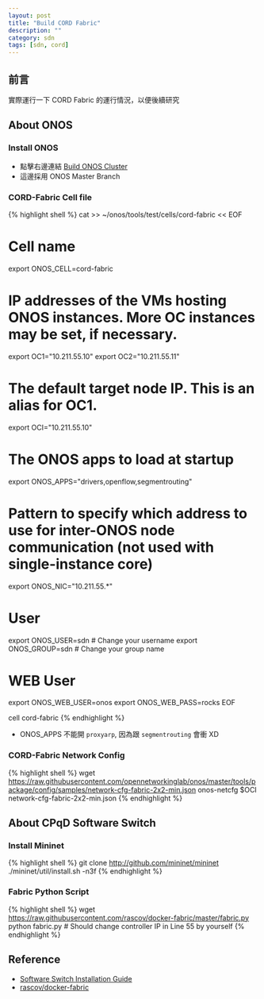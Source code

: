 ```yaml
---
layout: post
title: "Build CORD Fabric"
description: ""
category: sdn
tags: [sdn, cord]
---
```


## 前言
實際運行一下 CORD Fabric 的運行情況，以便後續研究

## About ONOS

### Install ONOS
- 點擊右邊連結 [Build ONOS Cluster](http://blog.pichuang.com.tw/build-onos-cluster)
- 這邊採用 ONOS Master Branch

### CORD-Fabric Cell file 
{% highlight shell %}
cat >> ~/onos/tools/test/cells/cord-fabric << EOF
# Cell name
export ONOS_CELL=cord-fabric

# IP addresses of the VMs hosting ONOS instances. More OC instances may be set, if necessary.
export OC1="10.211.55.10"
export OC2="10.211.55.11"

# The default target node IP. This is an alias for OC1.
export OCI="10.211.55.10"

# The ONOS apps to load at startup
export ONOS_APPS="drivers,openflow,segmentrouting"

# Pattern to specify which address to use for inter-ONOS node communication (not used with single-instance core)
export ONOS_NIC="10.211.55.*"

# User
export ONOS_USER=sdn # Change your username
export ONOS_GROUP=sdn # Change your group name

# WEB User
export ONOS_WEB_USER=onos
export ONOS_WEB_PASS=rocks
EOF

cell cord-fabric
{% endhighlight %}
* ONOS_APPS 不能開 ```proxyarp```, 因為跟 ```segmentrouting``` 會衝 XD

### CORD-Fabric Network Config
{% highlight shell %}
wget https://raw.githubusercontent.com/opennetworkinglab/onos/master/tools/package/config/samples/network-cfg-fabric-2x2-min.json
onos-netcfg $OCI network-cfg-fabric-2x2-min.json
{% endhighlight %}

## About CPqD Software Switch

### Install Mininet
{% highlight shell %}
git clone http://github.com/mininet/mininet
./mininet/util/install.sh -n3f
{% endhighlight %}

### Fabric Python Script
{% highlight shell %}
wget https://raw.githubusercontent.com/rascov/docker-fabric/master/fabric.py
python fabric.py # Should change controller IP in Line 55 by yourself
{% endhighlight %}

## Reference
- [Software Switch Installation Guide](https://wiki.onosproject.org/display/ONOS/Software+Switch+Installation+Guide)
- [rascov/docker-fabric](https://github.com/rascov/docker-fabric)

